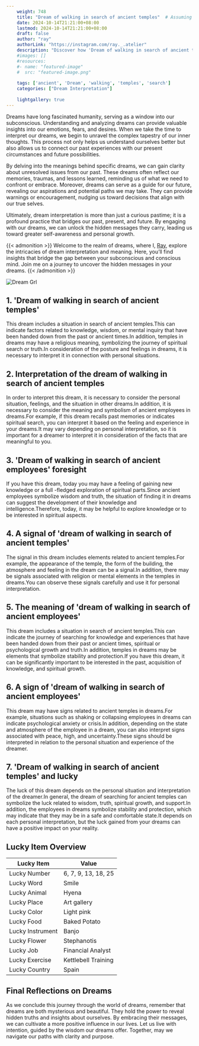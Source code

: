 ```yaml
---
    weight: 748
    title: "Dream of walking in search of ancient temples"  # Assuming 'title' column exists
    date: 2024-10-14T21:21:00+08:00
    lastmod: 2024-10-14T21:21:00+08:00
    draft: false
    author: "ray"
    authorLink: "https://instagram.com/ray._.atelier"
    description: "Discover how 'Dream of walking in search of ancient temples' can interpret your future and uncover its significant meanings in your life."
    #images: []
    #resources:
    #- name: "featured-image"
    #  src: "featured-image.png"
    
    tags: ['ancient', 'Dream', 'walking', 'temples', 'search']
    categories: ["Dream Interpretation"]
    
    lightgallery: true
---
```

    
Dreams have long fascinated humanity, serving as a window into our subconscious. Understanding and analyzing dreams can provide valuable insights into our emotions, fears, and desires. When we take the time to interpret our dreams, we begin to unravel the complex tapestry of our inner thoughts. This process not only helps us understand ourselves better but also allows us to connect our past experiences with our present circumstances and future possibilities.

By delving into the meanings behind specific dreams, we can gain clarity about unresolved issues from our past. These dreams often reflect our memories, traumas, and lessons learned, reminding us of what we need to confront or embrace. Moreover, dreams can serve as a guide for our future, revealing our aspirations and potential paths we may take. They can provide warnings or encouragement, nudging us toward decisions that align with our true selves.

Ultimately, dream interpretation is more than just a curious pastime; it is a profound practice that bridges our past, present, and future. By engaging with our dreams, we can unlock the hidden messages they carry, leading us toward greater self-awareness and personal growth.

{{< admonition >}}
Welcome to the realm of dreams, where I, [Ray](https://instagram.com/ray._.atelier), explore the intricacies of dream interpretation and meaning. Here, you’ll find insights that bridge the gap between your subconscious and conscious mind. Join me on a journey to uncover the hidden messages in your dreams.
{{< /admonition >}}

![Dream Grl](https://cdn.pixabay.com/photo/2017/11/02/03/35/gothic-2910057_1280.jpg "Dream Grl")

## 1. 'Dream of walking in search of ancient temples'
This dream includes a situation in search of ancient temples.This can indicate factors related to knowledge, wisdom, or mental inquiry that have been handed down from the past or ancient times.In addition, temples in dreams may have a religious meaning, symbolizing the journey of spiritual search or truth.In consideration of the posture and feelings in dreams, it is necessary to interpret it in connection with personal situations.

## 2. Interpretation of the dream of walking in search of ancient temples
In order to interpret this dream, it is necessary to consider the personal situation, feelings, and the situation in other dreams.In addition, it is necessary to consider the meaning and symbolism of ancient employees in dreams.For example, if this dream recalls past memories or indicates spiritual search, you can interpret it based on the feeling and experience in your dreams.It may vary depending on personal interpretation, so it is important for a dreamer to interpret it in consideration of the facts that are meaningful to you.

## 3. 'Dream of walking in search of ancient employees' foresight
If you have this dream, today you may have a feeling of gaining new knowledge or a full -fledged exploration of spiritual parts.Since ancient employees symbolize wisdom and truth, the situation of finding it in dreams can suggest the development of their knowledge and intelligence.Therefore, today, it may be helpful to explore knowledge or to be interested in spiritual aspects.

## 4. A signal of 'dream of walking in search of ancient temples'
The signal in this dream includes elements related to ancient temples.For example, the appearance of the temple, the form of the building, the atmosphere and feeling in the dream can be a signal.In addition, there may be signals associated with religion or mental elements in the temples in dreams.You can observe these signals carefully and use it for personal interpretation.

## 5. The meaning of 'dream of walking in search of ancient employees'
This dream includes a situation in search of ancient temples.This can indicate the journey of searching for knowledge and experiences that have been handed down from their past or ancient times, spiritual or psychological growth and truth.In addition, temples in dreams may be elements that symbolize stability and protection.If you have this dream, it can be significantly important to be interested in the past, acquisition of knowledge, and spiritual growth.

## 6. A sign of 'dream of walking in search of ancient employees'
This dream may have signs related to ancient temples in dreams.For example, situations such as shaking or collapsing employees in dreams can indicate psychological anxiety or crisis.In addition, depending on the state and atmosphere of the employee in a dream, you can also interpret signs associated with peace, high, and uncertainty.These signs should be interpreted in relation to the personal situation and experience of the dreamer.

## 7. 'Dream of walking in search of ancient temples' and lucky
The luck of this dream depends on the personal situation and interpretation of the dreamer.In general, the dream of searching for ancient temples can symbolize the luck related to wisdom, truth, spiritual growth, and support.In addition, the employees in dreams symbolize stability and protection, which may indicate that they may be in a safe and comfortable state.It depends on each personal interpretation, but the luck gained from your dreams can have a positive impact on your reality.

## Lucky Item Overview
| Lucky Item          | Value              |
|---------------|--------------------|
| Lucky Number        | 6, 7, 9, 13, 18, 25  |
| Lucky Word          | Smile |
| Lucky Animal        | Hyena |
| Lucky Place         | Art gallery     |
| Lucky Color         | Light pink     |
| Lucky Food          | Baked Potato      |
| Lucky Instrument    | Banjo |
| Lucky Flower        | Stephanotis    |
| Lucky Job           | Financial Analyst       |
| Lucky Exercise      | Kettlebell Training  |
| Lucky Country       | Spain    |


##  Final Reflections on Dreams

As we conclude this journey through the world of dreams, remember that dreams are both mysterious and beautiful. They hold the power to reveal hidden truths and insights about ourselves. By embracing their messages, we can cultivate a more positive influence in our lives. Let us live with intention, guided by the wisdom our dreams offer. Together, may we navigate our paths with clarity and purpose.
